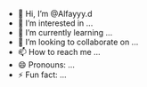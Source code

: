 - 👋 Hi, I’m @Alfayyy.d
- 👀 I’m interested in ...
- 🌱 I’m currently learning ...
- 💞️ I’m looking to collaborate on ...
- 📫 How to reach me ...
- 😄 Pronouns: ...
- ⚡ Fun fact: ...

<!---
Yaflag/Yaflag is a ✨ special ✨ repository because its `README.md` (this file) appears on your GitHub profile.
You can click the Preview link to take a look at your changes.
--->
